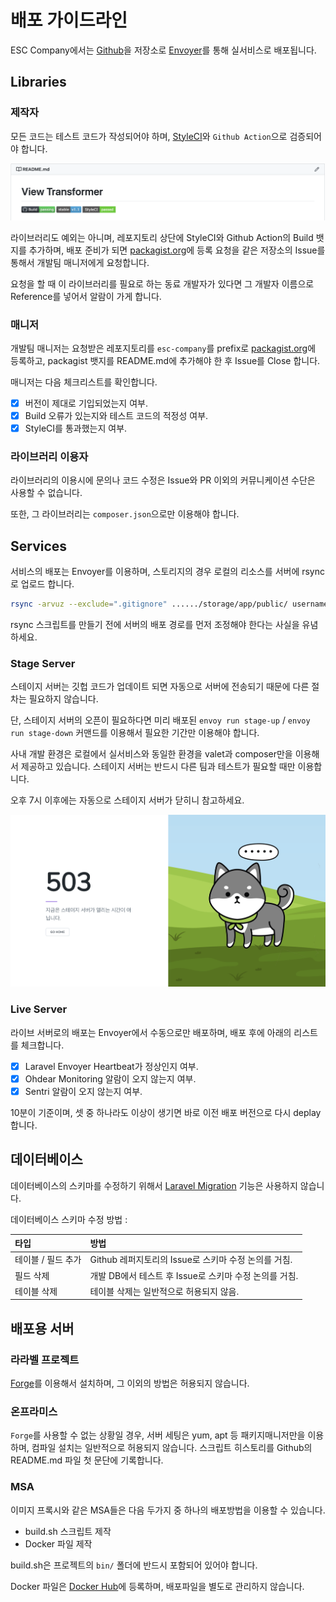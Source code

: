 # 배포 가이드라인

ESC Company에서는 [Github](https://github.com/esc-company)을 저장소로 [Envoyer](https://envoyer.io/)를 통해 실서비스로 배포됩니다.

## Libraries

### 제작자

모든 코드는 테스트 코드가 작성되어야 하며, [StyleCI](https://styleci.io/)와 `Github Action`으로 검증되어야 합니다.

![깃헙에 코드를 푸쉬할 때에는 StyleCI와 Github Action 뱃지는 필수](../.gitbook/assets/screenshot-github-badges.png)

라이브러리도 예외는 아니며, 레포지토리 상단에 StyleCI와 Github Action의 Build 뱃지를 추가하며, 배포 준비가 되면 [packagist.org](https://packagist.org/)에 등록 요청을 같은 저장소의 Issue를 통해서 개발팀 매니저에게 요청합니다.

요청을 할 때 이 라이브러리를 필요로 하는 동료 개발자가 있다면 그 개발자 이름으로 Reference를 넣어서 알람이 가게 합니다.

### 매니저

개발팀 매니저는 요청받은 레포지토리를 `esc-company`를 prefix로 [packagist.org](https://packagist.org/)에 등록하고, packagist 뱃지를 README.md에 추가해야 한 후 Issue를 Close 합니다.

매니저는 다음 체크리스트를 확인합니다.

- [x] 버전이 제대로 기입되었는지 여부.
- [x] Build 오류가 있는지와 테스트 코드의 적정성 여부.
- [x] StyleCI를 통과했는지 여부.

### 라이브러리 이용자

라이브러리의 이용시에 문의나 코드 수정은 Issue와 PR 이외의 커뮤니케이션 수단은 사용할 수 없습니다.

또한, 그 라이브러리는 `composer.json`으로만 이용해야 합니다.

## Services

서비스의 배포는 Envoyer를 이용하며, 스토리지의 경우 로컬의 리소스를 서버에 rsync로 업로드 합니다.

```sh
rsync -arvuz --exclude=".gitignore" ....../storage/app/public/ username@111.111.111.111:/home/username/projectname/current/storage/app/public
```

rsync 스크립트를 만들기 전에 서버의 배포 경로를 먼저 조정해야 한다는 사실을 유념하세요.

### Stage Server

스테이지 서버는 깃헙 코드가 업데이트 되면 자동으로 서버에 전송되기 때문에 다른 절차는 필요하지 않습니다.

단, 스테이지 서버의 오픈이 필요하다면 미리 배포된 `envoy run stage-up` / `envoy run stage-down` 커맨드를 이용해서 필요한 기간만 이용해야 합니다.

사내 개발 환경은 로컬에서 실서비스와 동일한 환경을 valet과 composer만을 이용해서 제공하고 있습니다. 스테이지 서버는 반드시 다른 팀과 테스트가 필요할 때만 이용합니다.

오후 7시 이후에는 자동으로 스테이지 서버가 닫히니 참고하세요.

![올라펫 서비스의 스테이지서버 닫혔을 때 스크린샷](../.gitbook/assets/stage-server-closed.png)

### Live Server

라이브 서버로의 배포는 Envoyer에서 수동으로만 배포하며, 배포 후에 아래의 리스트를 체크합니다.

- [x] Laravel Envoyer Heartbeat가 정상인지 여부.
- [x] Ohdear Monitoring 알람이 오지 않는지 여부.
- [x] Sentri 알람이 오지 않는지 여부.

10분이 기준이며, 셋 중 하나라도 이상이 생기면 바로 이전 배포 버전으로 다시 deplay 합니다.

## 데이터베이스

데이터베이스의 스키마를 수정하기 위해서 [Laravel Migration](https://laravel.com/docs/7.x/migrations) 기능은 사용하지 않습니다.

데이터베이스 스키마 수정 방법 :

| 타입               | 방법                                                   |
| :----------------- | :----------------------------------------------------- |
| 테이블 / 필드 추가 | Github 레퍼지토리의 Issue로 스키마 수정 논의를 거침.   |
| 필드 삭제          | 개발 DB에서 테스트 후 Issue로 스키마 수정 논의를 거침. |
| 테이블 삭제        | 테이블 삭제는 일반적으로 허용되지 않음.                |

## 배포용 서버

### 라라벨 프로젝트

[Forge](https://forge.laravel.com/)를 이용해서 설치하며, 그 이외의 방법은 허용되지 않습니다.

### 온프라미스

`Forge`를 사용할 수 없는 상황일 경우, 서버 세팅은 yum, apt 등 패키지매니저만을 이용하며, 컴파일 설치는 일반적으로 허용되지 않습니다. 스크립트 히스토리를 Github의 README.md 파일 첫 문단에 기록합니다.

### MSA

이미지 프록시와 같은 MSA들은 다음 두가지 중 하나의 배포방법을 이용할 수 있습니다.

- build.sh 스크립트 제작
- Docker 파일 제작

build.sh은 프로젝트의 `bin/` 폴더에 반드시 포함되어 있어야 합니다.

Docker 파일은 [Docker Hub](https://hub.docker.com/)에 등록하며, 배포파일을 별도로 관리하지 않습니다.